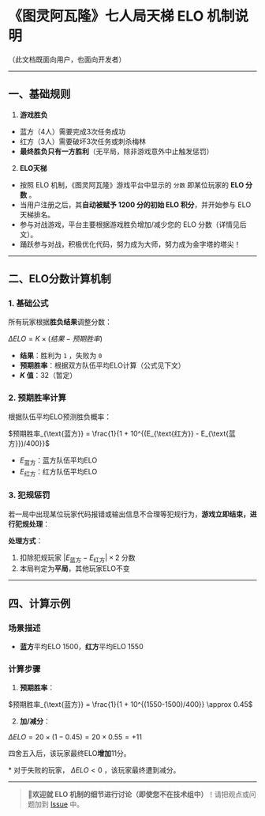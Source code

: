 # 《图灵阿瓦隆》七人局天梯 ELO 机制说明

（此文档既面向用户，也面向开发者）

---

## **一、基础规则**

1. **游戏胜负**

  - 蓝方（4人）需要完成3次任务成功
  - 红方（3人）需要破坏3次任务或刺杀梅林
  - **最终胜负只有一方胜利**（无平局，除非游戏意外中止触发惩罚）

2. **ELO天梯**

  - 按照 ELO 机制，《图灵阿瓦隆》游戏平台中显示的 `分数` 即某位玩家的 **ELO 分数** 。
  - 当用户注册之后，其**自动被赋予 1200 分的初始 ELO 积分**，并开始参与 ELO 天梯排名。
  - 参与对战游戏，平台主要根据游戏胜负增加/减少您的 ELO 分数（详情见后文）。
  - 踊跃参与对战，积极优化代码，努力成为大师，努力成为金字塔的塔尖！

---

## **二、ELO分数计算机制**

### 1. **基础公式**

所有玩家根据**胜负结果**调整分数：

$\Delta ELO = K \times (结果 - 预期胜率)$

- **结果**：胜利为 `1` ，失败为 `0`
- **预期胜率**：根据双方队伍平均ELO计算（公式见下文）
- ***K* 值**：32（暂定）

### 2. **预期胜率计算**

根据队伍平均ELO预测胜负概率：

$预期胜率_{\text{蓝方}} = \frac{1}{1 + 10^{(E_{\text{红方}} - E_{\text{蓝方}})/400}}$

- $E_{\text{蓝方}}$：蓝方队伍平均ELO
- $E_{\text{红方}}$：红方队伍平均ELO

### 3. **犯规惩罚**

若一局中出现某位玩家代码报错或输出信息不合理等犯规行为，**游戏立即结束，进行犯规处理**：

**处理方式**：  

1. 扣除犯规玩家 $|E_{\text{蓝方}} - E_{\text{红方}}| \times 2$ 分数
2. 本局判定为**平局**，其他玩家ELO不变

---

## **四、计算示例**

### 场景描述

- **蓝方**平均ELO 1500，**红方**平均ELO 1550

### 计算步骤

1. **预期胜率**：

  $预期胜率_{\text{蓝方}} = \frac{1}{1 + 10^{(1550-1500)/400}} \approx 0.45$

2. **加/减分**：

  $\Delta ELO = 20 \times (1 - 0.45) = 20 \times 0.55 = +11$

  四舍五入后，该玩家最终ELO**增加**11分。

  \* 对于失败的玩家， $\Delta ELO < 0$ ，该玩家最终遭到减分。

---

> **📢欢迎就 ELO 机制的细节进行讨论（即使您不在技术组中）**！请把观点或问题加到 [Issue](https://github.com/pkulab409/pkudsa.avalon/issues/10) 中。